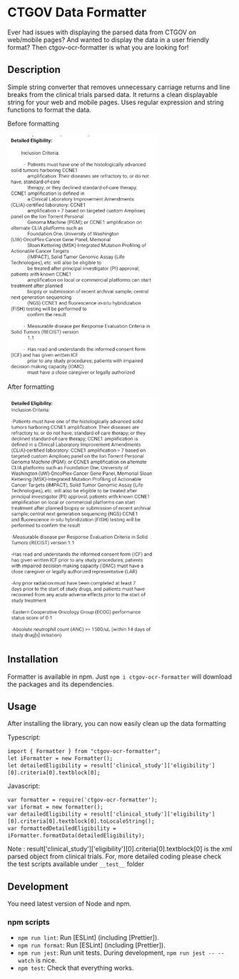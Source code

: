 # CTGOV Data Formatter

Ever had issues with displaying the parsed data from CTGOV on web/mobile pages? And wanted to display the data in a user friendly format? Then ctgov-ocr-formatter is what you are looking for!

## Description

Simple string converter that removes unnecessary carriage returns and line breaks from the clinical trials parsed data. It returns a clean displayable string for your web and mobile pages. Uses regular expression and string functions to format the data.

Before formatting

![before](img/before.png)


After formatting

![after](img/after.png)

## Installation

Formatter is available in npm. Just `npm i ctgov-ocr-formatter` will download the packages and its dependencies.

## Usage

After installing the library, you can now easily clean up the data formatting

Typescript:
```
import { Formatter } from "ctgov-ocr-formatter";
let iFormatter = new Formatter();
let detailedEligibility = result['clinical_study']['eligibility'][0].criteria[0].textblock[0];
```

Javascript:

```
var formatter = require('ctgov-ocr-formatter');
var iformat = new formatter();
var detailedEligibility = result['clinical_study']['eligibility'][0].criteria[0].textblock[0].toLocaleString();
var formattedDetailedEligibility = iFormatter.formatData(detailedEligibility);
```
Note :  result['clinical_study']['eligibility'][0].criteria[0].textblock[0] is the xml parsed object from clinical trials. For, more detailed coding please check the test scripts available under `__test__` folder

## Development
You need latest version of Node and npm.

### npm scripts

- `npm run lint`: Run [ESLint] \(including [Prettier]).
- `npm run format`: Run [ESLint] \(including [Prettier]).
- `npm run jest`: Run unit tests. During development, `npm run jest -- --watch`
  is nice.
- `npm test`: Check that everything works.




